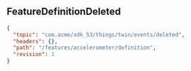 ## FeatureDefinitionDeleted

```json
{
  "topic": "com.acme/xdk_53/things/twin/events/deleted",
  "headers": {},
  "path": "/features/accelerometer/definition",
  "revision": 1
}
```
